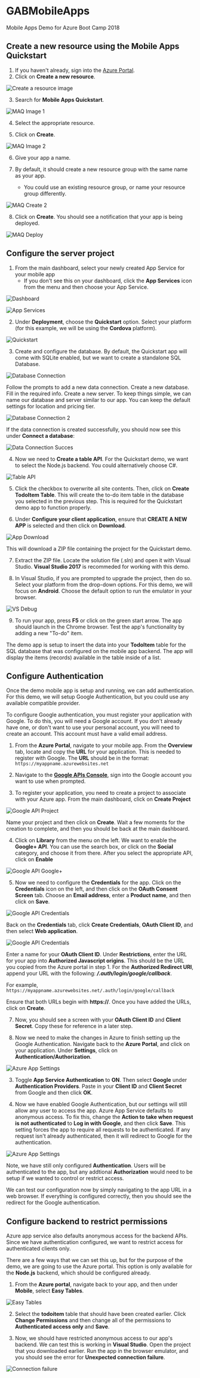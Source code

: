 # GABMobileApps
Mobile Apps Demo for Azure Boot Camp 2018

## Create a new resource using the Mobile Apps Quickstart 

1. If you haven't already, sign into the [Azure Portal](https://portal.azure.com).
2. Click on **Create a new resource**. 

![Create a resource image][CreateAResource]

[CreateAResource]: https://github.com/achance/GABMobileApps/blob/master/Screenshots/CreateAResource.PNG?raw=true "Create A Resource"

3. Search for **Mobile Apps Quickstart**.

![MAQ Image 1][MAQ1]

[MAQ1]: https://github.com/achance/GABMobileApps/blob/master/Screenshots/MAQ.PNG?raw=true "Search for Mobile Apps"

4. Select the appropriate resource.

5. Click on **Create**.

![MAQ Image 2][MAQCreate]

[MAQCreate]: https://github.com/achance/GABMobileApps/blob/master/Screenshots/MAQCreate.PNG?raw=true "Create Quickstart App"

6. Give your app a name.

7. By default, it should create a new resource group with the same name as your app. 
   * You could use an existing resource group, or name your resource group differently.

![MAQ Create 2][MAQCreate2]

[MAQCreate2]: https://github.com/achance/GABMobileApps/blob/master/Screenshots/MAQCreate2.PNG?raw=true "Create Quickstart App options"

8. Click on **Create**. You should see a notification that your app is being deployed.

![MAQ Deploy][MAQDeploy]

[MAQDeploy]: https://github.com/achance/GABMobileApps/blob/master/Screenshots/MAQDeploy.PNG?raw=true "Deploy App"

## Configure the server project ##

1. From the main dashboard, select your newly created App Service for your mobile app
   * If you don't see this on your dashboard, click the **App Services** icon from the menu
   and then choose your App Service. 
   
![Dashboard][Dashboard]

[Dashboard]: https://github.com/achance/GABMobileApps/blob/master/Screenshots/Dashboard.PNG?raw=true "Dashboard"

![App Services][AppServices]

[AppServices]: https://github.com/achance/GABMobileApps/blob/master/Screenshots/AppServices.PNG?raw=true "App Services"

2. Under **Deployment**, choose the **Quickstart** option. Select your platform (for this example, we will be using the **Cordova** platform).

![Quickstart][Quickstart]

[Quickstart]: https://github.com/achance/GABMobileApps/blob/master/Screenshots/Quickstart.PNG?raw=true "Quickstart"

3. Create and configure the database. By default, the Quickstart app will come with SQLite enabled, but we want to create a standalone SQL Database.

![Database Connection][DB1]

[DB1]: https://github.com/achance/GABMobileApps/blob/master/Screenshots/DB1.PNG?raw=true "Database Connection"

Follow the prompts to add a new data connection. Create a new database. Fill in the required info. Create a new server.
To keep things simple, we can name our database and server similar to our app. You can keep the default settings for location and pricing tier.

![Database Connection 2][DB2]

[DB2]: https://github.com/achance/GABMobileApps/blob/master/Screenshots/DB2.PNG?raw=true "Database Connection"

If the data connection is created successfully, you should now see this under **Connect a database**:

![Data Connection Succes][DCSuccess]

[DCSuccess]: https://github.com/achance/GABMobileApps/blob/master/Screenshots/DCSuccess.PNG?raw=true "Data Connection"

4. Now we need to **Create a table API**. For the Quickstart demo, we want to select the Node.js backend. You could alternatively choose C#.

![Table API][TableAPI]

[TableAPI]: https://github.com/achance/GABMobileApps/blob/master/Screenshots/TableAPI.PNG?raw=true "Table API"

5. Click the checkbox to overwrite all site contents. Then, click on **Create TodoItem Table**. 
This will create the to-do item table in the database you selected in the previous step. This is required for the Quickstart demo app to function properly.

6. Under **Configure your client application**, ensure that **CREATE A NEW APP** is selected and then click on **Download**. 

![App Download][AppDownload]

[AppDownload]: https://github.com/achance/GABMobileApps/blob/master/Screenshots/AppDownload.PNG?raw=true "App Download"

This will download a ZIP file containing the project for the Quickstart demo. 

7. Extract the ZIP file. Locate the solution file (.sln) and open it with Visual Studio. **Visual Studio 2017** is recommeded for working with this demo.  

8. In Visual Studio, if you are prompted to upgrade the project, then do so. Select your platform from the drop-down options. For this demo, we will focus on **Android**. 
Choose the default option to run the emulator in your browser. 

![VS Debug][VSDebug]

[VSDebug]: https://github.com/achance/GABMobileApps/blob/master/Screenshots/VSDebug.PNG?raw=true "VS Debug"

9. To run your app, press **F5** or click on the green start arrow. The app should launch in the Chrome browser. Test the app's functionality by adding a new "To-do" item.

The demo app is setup to insert the data into your **TodoItem** table for the SQL database that was configured on the mobile app backend. The app will display the items (records) available in the table inside of a list.


## Configure Authentication 

Once the demo mobile app is setup and running, we can add authentication. For this demo, we will setup Google Authentication, but you could use any available compatible provider. 

To configure Google authentication, you must register your application with Google. To do this, you will need a Google account. If you don't already have one, or don't want to use your personal account, you will need to create an account. This account must have a valid email address. 

1. From the **Azure Portal**, navigate to your mobile app. From the **Overview** tab, locate and copy the **URL** for your application. This is needed to register with Google. The **URL** should be in the format: `https://myappname.azurewebsites.net`

2. Navigate to the **[Google APIs Console](https://console.developers.google.com)**, sign into the Google account you want to use when prompted. 

3. To register your application, you need to create a project to associate with your Azure app. From the main dashboard, click on **Create Project** 

![Google API Project][GoogleAPICP]

[GoogleAPICP]: https://github.com/achance/GABMobileApps/blob/master/Screenshots/GoogleAPICP.PNG?raw=true "Google API Project"

Name your project and then click on **Create**. Wait a few moments for the creation to complete, and then you should be back at the main dashboard.

4. Click on **Library** from the menu on the left. We want to enable the **Google+ API**. You can use the search box, or click on the **Social** category, and choose it from there. 
After you select the appropriate API, click on **Enable**

![Google API Google+][GoogleAPIGPlus]

[GoogleAPIGPlus]: https://github.com/achance/GABMobileApps/blob/master/Screenshots/GoogleAPIGPlus.PNG?raw=true "Google API Credentials"

5. Now we need to configure the **Credentials** for the app. Click on the **Credentials** icon on the left, and then click on the **OAuth Consent Screen** tab. Choose an **Email address**, enter a **Product name**, and then click on **Save**.

![Google API Credentials][GoogleAPICred]

[GoogleAPICred]: https://github.com/achance/GABMobileApps/blob/master/Screenshots/GoogleAPICred.PNG?raw=true "Google API Credentials"

Back on the **Credentials** tab, click **Create Credentials**, **OAuth Client ID**, and then select **Web application**. 

![Google API Credentials][GoogleAPICred1]

[GoogleAPICred1]: https://github.com/achance/GABMobileApps/blob/master/Screenshots/GoogleAPICred1.PNG?raw=true

Enter a name for your **OAuth Client ID**. Under **Restrictions**, enter the URL for your app into **Authorized Javascript origins**. This should be the URL you copied from the Azure portal in step 1. 
For the **Authorized Redirect URI**, append your URL with the following: **_/.auth/login/google/callback_**. 

For example, `https://myappname.azurewebsites.net/.auth/login/google/callback`
 
Ensure that both URLs begin with **https://**. Once you have added the URLs, click on **Create**. 

7. Now, you should see a screen with your **OAuth Client ID** and **Client Secret**. Copy these for reference in a later step. 

8. Now we need to make the changes in Azure to finish setting up the Google Authentication. Navigate back to the **Azure Portal**, and click on your application. Under **Settings**, click on **Authentication/Authorization**.

![Azure App Settings][AppSettingsAuth]

[AppSettingsAuth]: https://github.com/achance/GABMobileApps/blob/master/Screenshots/AppSettingsAuth.PNG?raw=true "Azure App Authentication" 

3. Toggle **App Service Authentication** to **ON**. Then select **Google** under **Authentication Providers**. Paste in your **Client ID** and **Client Secret** from Google and then click **OK**. 

4. Now we have enabled Google Authentication, but our settings will still allow any user to access the app. Azure App Service defaults to anonymous access. 
To fix this, change the **Action to take when request is not authenticated** to **Log in with Google**, and then click **Save**. 
This setting forces the app to require all requests to be authenticated. If any request isn't already authenticated, then it will redirect to Google for the authentication. 

![Azure App Settings][AppSettingsAuth2]

[AppSettingsAuth2]: https://github.com/achance/GABMobileApps/blob/master/Screenshots/AppSettingsAuth2.PNG?raw=true "Azure App Authentication"

Note, we have still only configured **Authentication**. Users will be authenticated to the app, but any addtional **Authorization** would need to be setup if we wanted to control or restrict access. 

We can test our configuration now by simply navigating to the app URL in a web browser. If everything is configured correctly, then you should see the redirect for the Google authentication. 

## Configure backend to restrict permissions

Azure app service also defaults anonymous access for the backend APIs. Since we have authentication configured, we want to restrict access for authenticated clients only. 

There are a few ways that we can set this up, but for the purpose of the demo, we are going to use the Azure portal. This option is only available for the **Node.js** backend, which should be configured already. 

1. From the **Azure portal**, navigate back to your app, and then under **Mobile**, select **Easy Tables**.  

![Easy Tables][EasyTables]

[EasyTables]: https://github.com/achance/GABMobileApps/blob/master/Screenshots/EasyTables.PNG?raw=true "Easy Tables"

2. Select the **todoitem** table that should have been created earlier. Click **Change Permissions** and then change all of the permissions to **Authenticated access only** and **Save**. 

3. Now, we should have restricted anonymous access to our app's backend. We can test this is working in **Visual Studio**. Open the project that you downloaded earlier. Run the app in the browser emulator, and you should see the error for **Unexpected connection failure**. 

![Connection failure][ConnFail]

[ConnFail]: https://github.com/achance/GABMobileApps/blob/master/Screenshots/ConnFail.PNG?raw=true "Connection failure"






